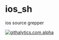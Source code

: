 ios_sh
======

ios source grepper


[![githalytics.com alpha](https://cruel-carlota.pagodabox.com/b503da0b4826b46323f3ade9159802f2 "githalytics.com")](http://githalytics.com/jhaddix/ios_sh)

